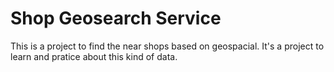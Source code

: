 # Shop Geosearch Service

This is a project to find the near shops based on geospacial.
It's a project to learn and pratice about this kind of data.
